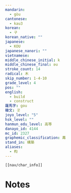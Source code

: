 ```yaml
---
mandarin:
  - gòu
cantonese:
  - kau3
korean:
  - 구
korean_native: ""
japanese:
  - KOU
japanese_nanori: ""
vietnamese:
middle_chinese_initial: k
middle_chinese_final: ǝu
stroke_count: 14
radical: 木
skip_number: 1-4-10
grade_level: 4
pos: ""
english:
  - build
  - construct
羅馬字: gou
韓文: 곳
joyo_level: "5"
hsk_level: ""
hanmun_edu_level: 高等
danayo_id: 4144
mc_id: 2327
graphemic_classification: 冓
stand_in: 構築
aliases:
  - 构
---
```

```meta-bind-embed
[[nav/char_info]]
```

# Notes
